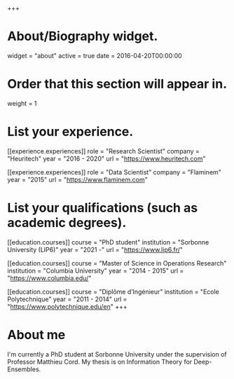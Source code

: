+++
# About/Biography widget.
widget = "about"
active = true
date = 2016-04-20T00:00:00

# Order that this section will appear in.
weight = 1

# List your experience.
[[experience.experiences]]
  role = "Research Scientist"
  company = "Heuritech"
  year = "2016 - 2020"
  url = "https://www.heuritech.com"

[[experience.experiences]]
  role = "Data Scientist"
  company = "Flaminem"
  year = "2015"
  url = "https://www.flaminem.com"


# List your qualifications (such as academic degrees).
[[education.courses]]
  course = "PhD student"
  institution = "Sorbonne University (LIP6)"
  year = "2021 -"
  url = "https://www.lip6.fr/"

[[education.courses]]
  course = "Master of Science in Operations Research"
  institution = "Columbia University"
  year = "2014 - 2015"
  url = "https://www.columbia.edu/"

[[education.courses]]
  course = "Diplôme d’Ingénieur"
  institution = "Ecole Polytechnique"
  year = "2011 - 2014"
  url = "https://www.polytechnique.edu/en"
+++

# About me

I'm currently a PhD student at Sorbonne University under the supervision of Professor Matthieu Cord. My thesis is on Information Theory for Deep-Ensembles.
